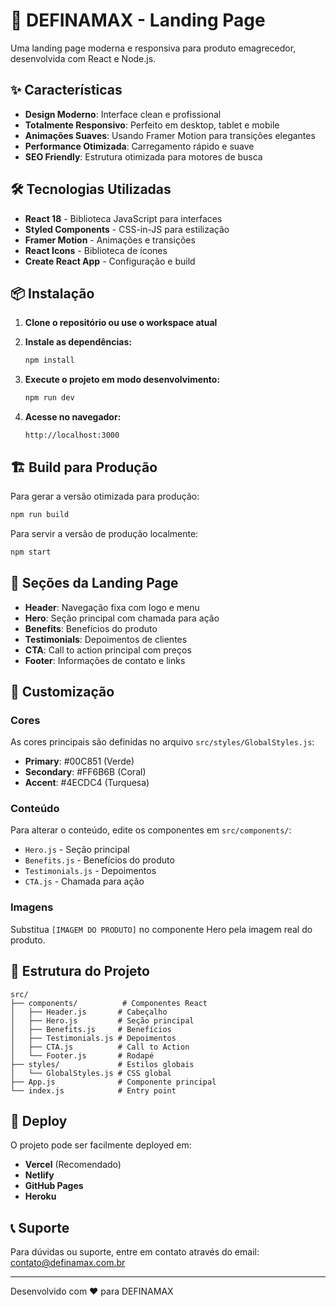 # 🚀 DEFINAMAX - Landing Page

Uma landing page moderna e responsiva para produto emagrecedor, desenvolvida com React e Node.js.

## ✨ Características

- **Design Moderno**: Interface clean e profissional
- **Totalmente Responsivo**: Perfeito em desktop, tablet e mobile
- **Animações Suaves**: Usando Framer Motion para transições elegantes
- **Performance Otimizada**: Carregamento rápido e suave
- **SEO Friendly**: Estrutura otimizada para motores de busca

## 🛠️ Tecnologias Utilizadas

- **React 18** - Biblioteca JavaScript para interfaces
- **Styled Components** - CSS-in-JS para estilização
- **Framer Motion** - Animações e transições
- **React Icons** - Biblioteca de ícones
- **Create React App** - Configuração e build

## 📦 Instalação

1. **Clone o repositório ou use o workspace atual**

2. **Instale as dependências:**
   ```bash
   npm install
   ```

3. **Execute o projeto em modo desenvolvimento:**
   ```bash
   npm run dev
   ```

4. **Acesse no navegador:**
   ```
   http://localhost:3000
   ```

## 🏗️ Build para Produção

Para gerar a versão otimizada para produção:

```bash
npm run build
```

Para servir a versão de produção localmente:

```bash
npm start
```

## 📱 Seções da Landing Page

- **Header**: Navegação fixa com logo e menu
- **Hero**: Seção principal com chamada para ação
- **Benefits**: Benefícios do produto
- **Testimonials**: Depoimentos de clientes
- **CTA**: Call to action principal com preços
- **Footer**: Informações de contato e links

## 🎨 Customização

### Cores
As cores principais são definidas no arquivo `src/styles/GlobalStyles.js`:
- **Primary**: #00C851 (Verde)
- **Secondary**: #FF6B6B (Coral)
- **Accent**: #4ECDC4 (Turquesa)

### Conteúdo
Para alterar o conteúdo, edite os componentes em `src/components/`:
- `Hero.js` - Seção principal
- `Benefits.js` - Benefícios do produto
- `Testimonials.js` - Depoimentos
- `CTA.js` - Chamada para ação

### Imagens
Substitua `[IMAGEM DO PRODUTO]` no componente Hero pela imagem real do produto.

## 📂 Estrutura do Projeto

```
src/
├── components/          # Componentes React
│   ├── Header.js       # Cabeçalho
│   ├── Hero.js         # Seção principal
│   ├── Benefits.js     # Benefícios
│   ├── Testimonials.js # Depoimentos
│   ├── CTA.js          # Call to Action
│   └── Footer.js       # Rodapé
├── styles/             # Estilos globais
│   └── GlobalStyles.js # CSS global
├── App.js              # Componente principal
└── index.js            # Entry point
```

## 🚀 Deploy

O projeto pode ser facilmente deployed em:
- **Vercel** (Recomendado)
- **Netlify**
- **GitHub Pages**
- **Heroku**

## 📞 Suporte

Para dúvidas ou suporte, entre em contato através do email: contato@definamax.com.br

---

Desenvolvido com ❤️ para DEFINAMAX 